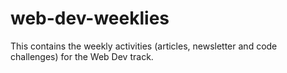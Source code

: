 # web-dev-weeklies
This contains the weekly activities (articles, newsletter and code challenges) for the Web Dev track.
